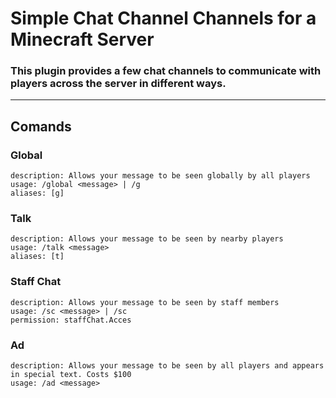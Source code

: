 # Simple Chat Channel Channels for a Minecraft Server

### This plugin provides a few chat channels to communicate with players across the server in different ways.
---
## Comands

### Global
`description: Allows your message to be seen globally by all players`  
`usage: /global <message> | /g`  
 `aliases: [g]`  

 ### Talk
 `description: Allows your message to be seen by nearby players`  
 `usage: /talk <message>`  
 `aliases: [t]`  

 ### Staff Chat
 `description: Allows your message to be seen by staff members`  
 `usage: /sc <message> | /sc`  
 `permission: staffChat.Acces`  
 
### Ad
`description: Allows your message to be seen by all players and appears in special text. Costs $100`  
`usage: /ad <message>`

